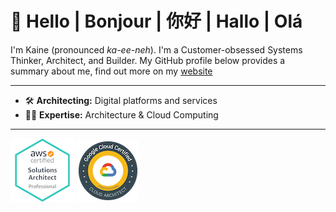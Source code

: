 # 👋 Hello | Bonjour | 你好 | Hallo | Olá

<!--
**kainepro/kainepro** is a ✨ _special_ ✨ repository because its `README.md` (this file) appears on your GitHub profile.

Here are some ideas to get you started:

- 🔭 I’m currently working on ...
- 🌱 I’m currently learning ...
- 👯 I’m looking to collaborate on ...
- 🤔 I’m looking for help with ...
- 💬 Ask me about ...
- 📫 How to reach me: ...
- 😄 Pronouns: ...
- ⚡ Fun fact: ...
-->

I'm Kaine (pronounced _ka-ee-neh_). I'm a Customer-obsessed Systems Thinker, Architect, and Builder. My GitHub profile below provides a summary about me, find out more on my [website](https://www.kaine.pro)

---

- 🛠️   **Architecting:** Digital platforms and services
- 🤹🏽   **Expertise:** Architecture & Cloud Computing
<!-- - 🧑🏽‍💻   **Ask me** about trying out the [MTN Developer Portal](https://developers.mtn.com/) -->
<!-- - ☕  🧳 🕵🏽  **Fun fact:** Coffee addict | Digital nomad | [INTJ](https://www.kaine.pro/personality) -->

---
[![AWS Solutions Architect](https://github.com/kainepro/kainepro/blob/master/badges/aws.png)](https://www.youracclaim.com/badges/b97f9d39-8405-496f-94eb-c116b5fd4c8b/public_url)
[![Google Cloud Architect](https://github.com/kainepro/kainepro/blob/master/badges/gcp.png)](https://www.credential.net/b0b7440f-1550-46e5-8ac4-9d2649a7e1f1)
